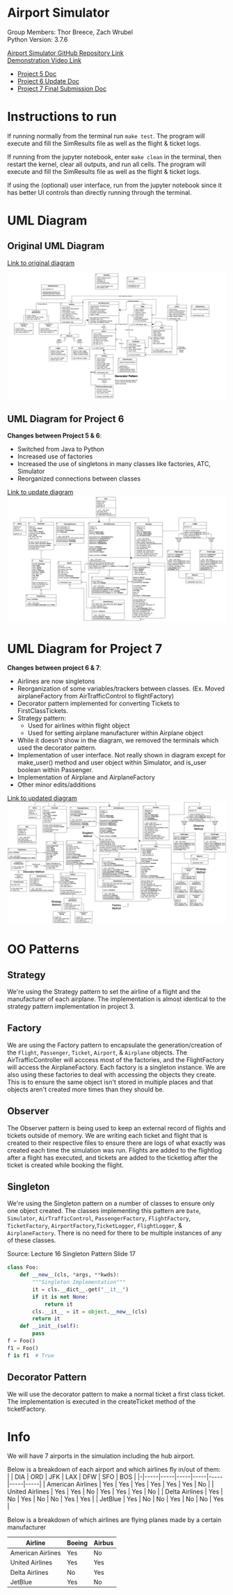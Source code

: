 # Airport Simulator
Group Members: Thor Breece, Zach Wrubel  
Python Version: 3.7.6  

[Airport Simulator GitHub Repository Link](https://github.com/Zwrubel23/AirportSimulator)  
[Demonstration Video Link](https://drive.google.com/file/d/1EUjj14grqBhV8jFT0Xqg9AlXQMWHbAXe/view)

- [Project 5 Doc](https://docs.google.com/document/d/1srraslvd6D41PhM7-ngxCDRBx1V2nsNrJe_tZyqU9vI)  
- [Project 6 Update Doc](https://docs.google.com/document/d/1lTd_Obhb-ObWvSxy6roiW088rLJIcnWWHxBVC6YQ9YE)  
- [Project 7 Final Submission Doc](https://docs.google.com/document/d/1-ke3bBm6SNGrwa3oxmXZs79X1ZZYQXKN_umz7BewDXw)


# Instructions to run
If running normally from the terminal run `make test`.  The program will execute and fill the SimResults file as well as the flight & ticket logs.  

If running from the jupyter notebook, enter `make clean` in the terminal, then restart the kernel, clear all outputs, and run all cells.  The program will execute and fill the SimResults file as well as the flight & ticket logs.  

If using the (optional) user interface, run from the jupyter notebook since it has better UI controls than directly running through the terminal.


# UML Diagram
## Original UML Diagram
[Link to original diagram](https://viewer.diagrams.net/?page-id=2qr1L9LIx3St7QkkywdC&highlight=0000ff&edit=_blank&layers=1&nav=1&page-id=2qr1L9LIx3St7QkkywdC#G15eHamhE6qX8YW4MaNakGbIdoC5Cm6Xfl)

![Original Project Diagram](Proj5Diagram.png)

## UML Diagram for Project 6
**Changes between Project 5 & 6**:  
- Switched from Java to Python
- Increased use of factories
- Increased the use of singletons in many classes like factories, ATC, Simulator
- Reorganized connections between classes

[Link to update diagram](https://viewer.diagrams.net/?page-id=wD2FBakeB_3jat474W7Z&highlight=0000ff&edit=_blank&layers=1&nav=1&page-id=wD2FBakeB_3jat474W7Z#G15eHamhE6qX8YW4MaNakGbIdoC5Cm6Xfl)  
![Project 6 Diagram](Proj6Diagram.png)

# UML Diagram for Project 7
**Changes between project 6 & 7**:
- Airlines are now singletons
- Reorganization of some variables/trackers between classes. (Ex. Moved airplaneFactory from AirTrafficControl to flightFactory)
- Decorator pattern implemented for converting Tickets to FirstClassTickets.
- Strategy pattern:
    - Used for airlines within flight object
    - Used for setting airplane manufacturer within Airplane object
- While it doesn't show in the diagram, we removed the terminals which used the decorator pattern.
- Implementation of user interface. Not really shown in diagram except for make_user() method and user object within Simulator, and is_user boolean within Passenger.
- Implementation of Airplane and AirplaneFactory
- Other minor edits/additions

[Link to updated diagram](https://viewer.diagrams.net/?page-id=wD2FBakeB_3jat474W7Z&highlight=0000ff&edit=_blank&layers=1&nav=1&page-id=wD2FBakeB_3jat474W7Z#G15eHamhE6qX8YW4MaNakGbIdoC5Cm6Xfl)
![Project 7 Diagram](Proj7Diagram.png)

# OO Patterns
## Strategy
We're using the Strategy pattern to set the airline of a flight and the manufacturer of each airplane.  The implementation is almost identical to the strategy pattern implementation in project 3.  

## Factory
We are using the Factory pattern to encapsulate the generation/creation of the `Flight`, `Passenger`, `Ticket`, `Airport`, & `Airplane` objects.  The AirTrafficController will acccess most of the factories, and the FlightFactory will access the AirplaneFactory.  Each factory is a singleton instance.  We are also using these factories to deal with accessing the objects they create.  This is to ensure the same object isn't stored in multiple places and that objects aren't created more times than they should be.

## Observer
The Observer pattern is being used to keep an external record of flights and tickets outside of memory.  We are writing each ticket and flight that is created to their respective files to ensure there are logs of what exactly was created each time the simulation was run.  Flights are added to the flightlog after a flight has executed, and tickets are added to the ticketlog after the ticket is created while booking the flight.

## Singleton
We're using the Singleton pattern on a number of classes to ensure only one object created.  The classes implementing this pattern are `Date`, `Simulator`, `AirTrafficControl`, `PassengerFactory`, `FlightFactory`, `TicketFactory`, `AirportFactory`,`TicketLogger`, `FlightLogger`, & `AirplaneFactory`.  There is no need for there to be multiple instances of any of these classes.

Source: Lecture 16 Singleton Pattern Slide 17
```python
class Foo:
    def __new__(cls, *args, **kwds):
        """Singleton Implementation"""
        it = cls.__dict__.get("__it__")
        if it is not None:
            return it
        cls.__it__ = it = object.__new__(cls)
        return it
    def __init__(self):
        pass
f = Foo()
f1 = Foo()
f is f1  # True
```

## Decorator Pattern
We will use the decorator pattern to make a normal ticket a first class ticket.  The implementation is executed in the createTicket method of the ticketFactory.


# Info
We will have 7 airports in the simulation including the hub airport. 

Below is a breakdown of each airport and which airlines fly in/out of them:  
| | DIA | ORD | JFK | LAX | DFW | SFO | BOS |
|-|-----|-----|-----|-----|-----|-----|-----|
| American Airlines | Yes | Yes | Yes | Yes | Yes | Yes | No |
| United Airlines | Yes | Yes | No | Yes | Yes | Yes | No |
| Delta Airlines | Yes | No | Yes | No | No | Yes | Yes |
| JetBlue | Yes | No | No | Yes | No | No | Yes |

Below is a breakdown of which airlines are flying planes made by a certain manufacturer  

| Airline | Boeing | Airbus |
|---------|--------|--------|
| American Airlines | Yes | No |
| United Airlines | Yes | Yes |
| Delta Airlines | No |  Yes |
| JetBlue | Yes | No |
